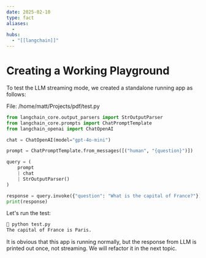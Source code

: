 ```yaml
---
date: 2025-02-10
type: fact
aliases:
  -
hubs:
  - "[[langchain]]"
---
```


# Creating a Working Playground

To test the LLM streaming mode, we created a standalone running app as follows:

File: /home/matt/Projects/pdf/test.py
```python
from langchain_core.output_parsers import StrOutputParser
from langchain_core.prompts import ChatPromptTemplate
from langchain_openai import ChatOpenAI

chat = ChatOpenAI(model="gpt-4o-mini")

prompt = ChatPromptTemplate.from_messages([("human", "{question}")])

query = (
    prompt
    | chat
    | StrOutputParser()
)

response = query.invoke({"question": "What is the capital of France?"})
print(response)

```

Let's run the test:

```sh
 python test.py
The capital of France is Paris.
```

It is obvious that this app is running normally, but the response from LLM is printed out once, not streaming. We will refactor it in the next topic.


